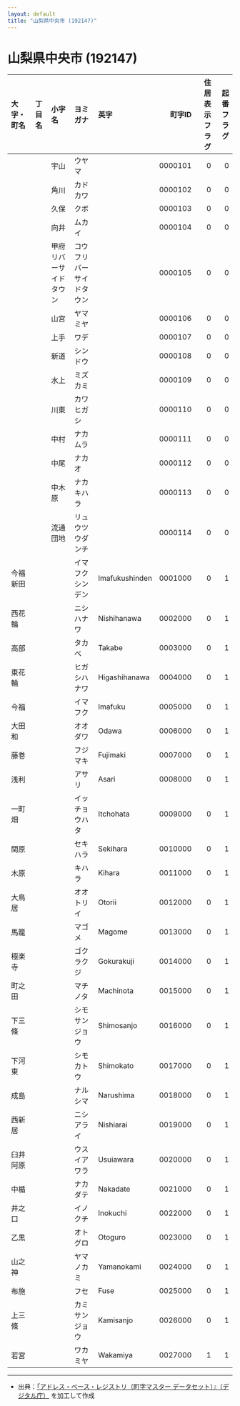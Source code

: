 ```yaml
---
layout: default
title: "山梨県中央市 (192147)"
---
```


# 山梨県中央市 (192147)

| 大字・町名 | 丁目名 | 小字名 | ヨミガナ | 英字 | 町字ID | 住居表示フラグ | 起番フラグ |
|:--------|:------|:------|:-----------------|:---------------------|--------:|----------:|--------:|
|  |  | 宇山 | ウヤマ |  | 0000101 | 0 | 0 |
|  |  | 角川 | カドカワ |  | 0000102 | 0 | 0 |
|  |  | 久保 | クボ |  | 0000103 | 0 | 0 |
|  |  | 向井 | ムカイ |  | 0000104 | 0 | 0 |
|  |  | 甲府リバーサイドタウン | コウフリバーサイドタウン |  | 0000105 | 0 | 0 |
|  |  | 山宮 | ヤマミヤ |  | 0000106 | 0 | 0 |
|  |  | 上手 | ワデ |  | 0000107 | 0 | 0 |
|  |  | 新道 | シンドウ |  | 0000108 | 0 | 0 |
|  |  | 水上 | ミズカミ |  | 0000109 | 0 | 0 |
|  |  | 川東 | カワヒガシ |  | 0000110 | 0 | 0 |
|  |  | 中村 | ナカムラ |  | 0000111 | 0 | 0 |
|  |  | 中尾 | ナカオ |  | 0000112 | 0 | 0 |
|  |  | 中木原 | ナカキハラ |  | 0000113 | 0 | 0 |
|  |  | 流通団地 | リュウツウダンチ |  | 0000114 | 0 | 0 |
| 今福新田 |  |  | イマフクシンデン | Imafukushinden | 0001000 | 0 | 1 |
| 西花輪 |  |  | ニシハナワ | Nishihanawa | 0002000 | 0 | 1 |
| 高部 |  |  | タカベ | Takabe | 0003000 | 0 | 1 |
| 東花輪 |  |  | ヒガシハナワ | Higashihanawa | 0004000 | 0 | 1 |
| 今福 |  |  | イマフク | Imafuku | 0005000 | 0 | 1 |
| 大田和 |  |  | オオダワ | Odawa | 0006000 | 0 | 1 |
| 藤巻 |  |  | フジマキ | Fujimaki | 0007000 | 0 | 1 |
| 浅利 |  |  | アサリ | Asari | 0008000 | 0 | 1 |
| 一町畑 |  |  | イッチョウハタ | Itchohata | 0009000 | 0 | 1 |
| 関原 |  |  | セキハラ | Sekihara | 0010000 | 0 | 1 |
| 木原 |  |  | キハラ | Kihara | 0011000 | 0 | 1 |
| 大鳥居 |  |  | オオトリイ | Otorii | 0012000 | 0 | 1 |
| 馬籠 |  |  | マゴメ | Magome | 0013000 | 0 | 1 |
| 極楽寺 |  |  | ゴクラクジ | Gokurakuji | 0014000 | 0 | 1 |
| 町之田 |  |  | マチノタ | Machinota | 0015000 | 0 | 1 |
| 下三條 |  |  | シモサンジョウ | Shimosanjo | 0016000 | 0 | 1 |
| 下河東 |  |  | シモカトウ | Shimokato | 0017000 | 0 | 1 |
| 成島 |  |  | ナルシマ | Narushima | 0018000 | 0 | 1 |
| 西新居 |  |  | ニシアライ | Nishiarai | 0019000 | 0 | 1 |
| 臼井阿原 |  |  | ウスイアワラ | Usuiawara | 0020000 | 0 | 1 |
| 中楯 |  |  | ナカダテ | Nakadate | 0021000 | 0 | 1 |
| 井之口 |  |  | イノクチ | Inokuchi | 0022000 | 0 | 1 |
| 乙黒 |  |  | オトグロ | Otoguro | 0023000 | 0 | 1 |
| 山之神 |  |  | ヤマノカミ | Yamanokami | 0024000 | 0 | 1 |
| 布施 |  |  | フセ | Fuse | 0025000 | 0 | 1 |
| 上三條 |  |  | カミサンジョウ | Kamisanjo | 0026000 | 0 | 1 |
| 若宮 |  |  | ワカミヤ | Wakamiya | 0027000 | 1 | 1 |

---

- 出典：[「アドレス・ベース・レジストリ（町字マスター データセット）』（デジタル庁）](https://www.digital.go.jp/policies/base_registry_address/) を加工して作成